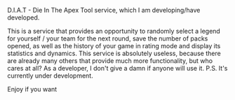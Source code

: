 D.I.A.T - Die In The Apex Tool service, which I am developing/have developed.

This is a service that provides an opportunity to randomly select a legend for yourself / your team for the next round, save the number of packs opened, as well as the history of your game in rating mode and display its statistics and dynamics.
This service is absolutely useless, because there are already many others that provide much more functionality, but who cares at all? As a developer, I don't give a damn if anyone will use it. P.S. It's currently under development.

Enjoy if you want
